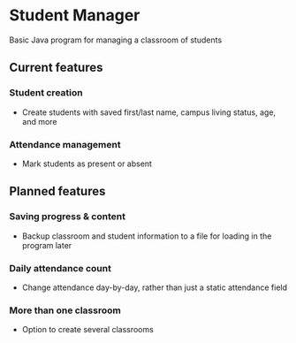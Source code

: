 # Student Manager
Basic Java program for managing a classroom of students

## Current features
### Student creation
* Create students with saved first/last name, campus living status, age, and more
### Attendance management
* Mark students as present or absent

## Planned features
### Saving progress & content
* Backup classroom and student information to a file for loading in the program later
### Daily attendance count
* Change attendance day-by-day, rather than just a static attendance field
### More than one classroom
* Option to create several classrooms
